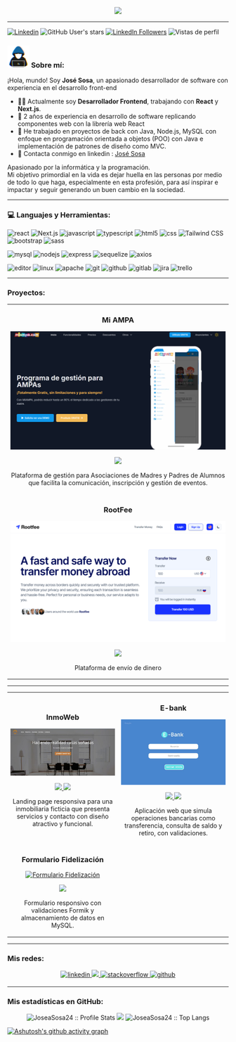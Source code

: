<!--
**JoseaSosa24/JoseaSosa24** is a ✨ _special_ ✨ repository because its `README.md` (this file) appears on your GitHub profile.

Here are some ideas to get you started:

- 🔭 I’m currently working on ...
- 🌱 I’m currently learning ...
- 👯 I’m looking to collaborate on ...
- 🤔 I’m looking for help with ...
- 💬 Ask me about ...
- 📫 How to reach me: ...
- 😄 Pronouns: ...
- ⚡ Fun fact: ...
-->

<p align="center"><img src="https://i.imgur.com/A6bWGFl.gif"/></p>
<!--<p align="center"> 
  Visitor count<br>
  <img src="https://profile-counter.glitch.me/JoseaSosa24/count.svg" />
</p>-->


---
[![Linkedin](https://img.shields.io/badge/-LinkedIn-blue?style=flat&logo=Linkedin&logoColor=white)](https://www.linkedin.com/in/joseasosa24/)
![GitHub User's stars](https://img.shields.io/github/stars/joseasosa24)
[![LinkedIn Followers](https://img.shields.io/badge/In-5,000-blue?style=flat-square&logo=linkedin)](https://www.linkedin.com/in/joseasosa24/)
![Vistas de perfil](https://komarev.com/ghpvc/?username=joseasosa24)

### <picture><img src = "https://github.com/0xAbdulKhalid/0xAbdulKhalid/raw/main/assets/mdImages/about_me.gif" width = 50px></picture> **Sobre mí:**


<p width="45%" align="left">
¡Hola, mundo! Soy <b>José Sosa</b>, un apasionado desarrollador de software con experiencia en el desarrollo front-end
  <ul>
    <li>👨‍💻 Actualmente soy <b>Desarrollador Frontend</b>, trabajando con <b>React</b> y <b>Next.js</b>.</li>
    <!--<li>🏢 I'm working for <b>Infomaniak Network</b> & <b>LinIT</b></li>-->
    <li>🌱 2 años de experiencia en desarrollo de software replicando componentes web con la librería web React</b></li>
    <li>💬 He trabajado en proyectos de back con Java, Node.js, MySQL con enfoque en programación orientada a objetos (POO) con Java e implementación de patrones de diseño como MVC.</li>
    <li>📮 Contacta conmigo en linkedin : <a href="https://www.linkedin.com/in/joseasosa24/" target="_blank">José Sosa</a>
  <p>
  </ul>
Apasionado por la informática y la programación.
<br> Mi objetivo primordial en la vida es dejar huella en las personas por medio de todo lo que haga, especialmente en esta profesión, 
para así inspirar e impactar y seguir generando un buen cambio en la sociedad.<br>

</p>
<!--[![Gmail](https://img.shields.io/badge/-Gmail-c14438?style=flat&logo=Gmail&logoColor=white)](mailto:Fernando.Roldan.Zafra@gmail.com)-->

---
### :computer: Languajes y Herramientas:
<p align="left"> 
  <img src="https://img.shields.io/badge/React-20232A?style=for-the-badge&logo=react&logoColor=61DAFB" alt="react" /> 
  <img src="https://img.shields.io/badge/Next.js-000000?style=for-the-badge&logo=nextdotjs&logoColor=white" alt="Next.js" />
  <img src="https://img.shields.io/badge/JavaScript-323330?style=for-the-badge&logo=javascript&logoColor=F7DF1E" alt="javascript" />
  <img src="https://img.shields.io/badge/TypeScript-007ACC?style=for-the-badge&logo=typescript&logoColor=white" alt="typescript" />
  <img src="https://img.shields.io/badge/HTML5-E34F26?style=for-the-badge&logo=html5&logoColor=white" alt="html5" />
  <img src="https://img.shields.io/badge/CSS3-1572B6?style=for-the-badge&logo=css3&logoColor=white" alt="css" />
  <img src="https://img.shields.io/badge/Tailwind_CSS-38B2AC?style=for-the-badge&logo=tailwind-css&logoColor=white" alt="Tailwind CSS" />
  <img src="https://img.shields.io/badge/Bootstrap-563D7C?style=for-the-badge&logo=bootstrap&logoColor=white" alt="bootstrap" />
  <img src="https://img.shields.io/badge/SASS-hotpink.svg?style=for-the-badge&logo=SASS&logoColor=white" alt="sass" />
</p>
<p align="left"> 
 <!--  <img src="https://img.shields.io/badge/java-%23ED8B00.svg?style=for-the-badge&logo=openjdk&logoColor=white" alt="java" /> -->
  <img src="https://img.shields.io/badge/MySQL-005C84?style=for-the-badge&logo=mysql&logoColor=white" alt="mysql" /> 
  <img src="https://img.shields.io/badge/Node%20js-339933?style=for-the-badge&logo=nodedotjs&logoColor=white" alt="nodejs" />
  <img src="https://img.shields.io/badge/Express%20js-000000?style=for-the-badge&logo=express&logoColor=white" alt="express" />
  <img src="https://img.shields.io/badge/Sequelize-52B0E7?style=for-the-badge&logo=Sequelize&logoColor=white" alt="sequelize" />
  <img src="https://img.shields.io/badge/axios-671ddf?&style=for-the-badge&logo=axios&logoColor=white" alt="axios" />
<!--   <img src="https://img.shields.io/badge/Python-FFD43B?style=for-the-badge&logo=python&logoColor=blue" alt="python" /> -->
  
</p>
<p align="left"> 
  <img src="https://img.shields.io/badge/VSCode-0078D4?style=for-the-badge&logo=visual%20studio%20code&logoColor=white" alt="editor" />
 <!--  <img src="https://img.shields.io/badge/IntelliJIDEA-000000.svg?style=for-the-badge&logo=intellij-idea&logoColor=white" alt="ide" />  -->
  <img src="https://img.shields.io/badge/Linux-FCC624?style=for-the-badge&logo=linux&logoColor=black" alt="linux" />
  <img src="https://img.shields.io/badge/apache-%23D42029.svg?style=for-the-badge&logo=apache&logoColor=white" alt="apache" />
  <img src="https://img.shields.io/badge/git-%23F05033.svg?style=for-the-badge&logo=git&logoColor=white" alt="git" />
  <img src="https://img.shields.io/badge/github-%23121011.svg?style=for-the-badge&logo=github&logoColor=white" alt="github" />
  <img src="https://img.shields.io/badge/gitlab-%23181717.svg?style=for-the-badge&logo=gitlab&logoColor=white" alt="gitlab" />
  <img src="https://img.shields.io/badge/Jira-0052CC?style=for-the-badge&logo=Jira&logoColor=white" alt="jira" />
  <img src="https://img.shields.io/badge/Trello-0052CC?style=for-the-badge&logo=trello&logoColor=white" alt="trello" />
</p>

---

### Proyectos:

<div align="center">
  <table>
    <tr>
      <td width="100%">
        <h3 align="center">Mi AMPA</h3>
        <div align="center">
          <a href="https://miampa.com/" target="_blank">
            <img src="https://github.com/JoseaSosa24/JoseaSosa24/blob/main/Imagenes/vitaprevia-miampa.png" width="100%" alt="Mi AMPA"></a>
          <p>
            <a href="https://miampa.com/" target="_blank">
              <img src="https://img.shields.io/badge/-Website-green?style=for-the-badge&color=4280ce">
            </a>
          </p>
          <p>Plataforma de gestión para Asociaciones de Madres y Padres de Alumnos que facilita la comunicación, inscripción y gestión de eventos.</p>
        </div>
      </td>
    </tr>
    <tr>
      <td width="100%">
        <h3 align="center">RootFee</h3>
        <div align="center">
          <a href="https://rootfee.com/" target="_blank">
            <img src="https://github.com/JoseaSosa24/JoseaSosa24/blob/main/Imagenes/vitaprevia-rootfee.png" width="100%" alt="RootFee"></a>
          <p>
            <a href="https://rootfee.com/" target="_blank">
              <img src="https://img.shields.io/badge/-Website-green?style=for-the-badge&color=4280ce">
            </a>
          </p>
          <p>Plataforma de envío de dinero</p>
        </div>
      </td>
    </tr>
  </table>
</div>

---

<div align="center">
  <table>
    <tr>
      <td width="50%">
        <h3 align="center">InmoWeb</h3>
        <div align="center">
          <a href="https://joseasosa24.github.io/web-inmobiliaria/" target="_blank">
            <img src="https://github.com/JoseaSosa24/JoseaSosa24/blob/main/Imagenes/vitaprevia-inmoweb.jpg" width="100%" alt="InmoWeb"></a>
          <p>
            <a href="https://github.com/JoseaSosa24/web-inmobiliaria" target="_blank">
              <img src="https://img.shields.io/badge/CÓDIGO-ff9?style=for-the-badge&logo=github&logoColor=black">
            </a>
            <a href="https://joseasosa24.github.io/web-inmobiliaria/" target="_blank">
              <img src="https://img.shields.io/badge/-Website-green?style=for-the-badge&color=bf7839">
            </a>
          </p>
          <p>Landing page responsiva para una inmobiliaria ficticia que presenta servicios y contacto con diseño atractivo y funcional.</p>
        </div>
      </td>
      <td width="50%">
        <h3 align="center">E-bank</h3>
        <div align="center">
          <a href="https://e-bank1.netlify.app/" target="_blank">
            <img src="https://github.com/JoseaSosa24/JoseaSosa24/blob/main/Imagenes/vistaprevia-ebank.jpg" width="100%" alt="E-bank"></a>
          <p>
            <a href="https://github.com/JoseaSosa24/e-bank" target="_blank">
              <img src="https://img.shields.io/badge/CÓDIGO-ff9?style=for-the-badge&logo=github&logoColor=black">
            </a>
            <a href="https://e-bank1.netlify.app/" target="_blank">
              <img src="https://img.shields.io/badge/-Website-green?style=for-the-badge&color=4280ce">
            </a>
          </p>
          <p>Aplicación web que simula operaciones bancarias como transferencia, consulta de saldo y retiro, con validaciones.</p>
        </div>
      </td>
    </tr>
    <tr>
      <td width="50%">
        <h3 align="center">Formulario Fidelización</h3>
        <div align="center">
          <a href="https://github.com/JoseaSosa24/formulario-fidelizacion" target="_blank">
            <img src="https://i.postimg.cc/zDMvrg9h/Formulario-fidelizacion.png" width="100%" alt="Formulario Fidelización"></a>
          <p>
            <a href="https://github.com/JoseaSosa24/formulario-fidelizacion" target="_blank">
              <img src="https://img.shields.io/badge/CÓDIGO-ff9?style=for-the-badge&logo=github&logoColor=black">
            </a>
          </p>
          <p>Formulario responsivo con validaciones Formik y almacenamiento de datos en MySQL.</p>
        </div>
      </td>
    </tr>
  </table>
</div>


---

### Mis redes:

<div align="center">
  <a href="https://www.linkedin.com/in/joseasosa24/" target="_blank">
  <img src=https://img.shields.io/badge/linkedin-%231E77B5.svg?&style=for-the-badge&logo=linkedin&logoColor=white alt=linkedin style="margin-bottom: 5px;" />
  </a>
  <a href="https://www.instagram.com/joseasosa24/" target="_blank">
  <img src="https://img.shields.io/badge/Instagram-E4405F?style=for-the-badge&logo=instagram&logoColor=white" />
  </a>
  <a href="https://es.stackoverflow.com/users/311382/jose-sosa" target="_blank">
  <img src=https://img.shields.io/badge/stackoverflow-%23F28032.svg?&style=for-the-badge&logo=stackoverflow&logoColor=white alt=stackoverflow style="margin-bottom: 5px;" />
  </a>
  <a href="https://github.com/joseasosa24" target="_blank">
  <img src=https://img.shields.io/badge/github-%2324292e.svg?&style=for-the-badge&logo=github&logoColor=white alt=github style="margin-bottom: 5px;" />
  </a>  
</div>  

---

### Mis estadísticas en GitHub:

<p align="center">
      <img src="https://github-readme-stats.vercel.app/api?username=JoseaSosa24&show_icons=true&hide_border=true&title_color=47b5ff&icon_color=256D85&text_color=c9d1d9&bg_color=0d1117" alt="JoseaSosa24 :: Profile Stats" />
      <img height="auto" src="https://github-readme-streak-stats.herokuapp.com/?user=JoseaSosa24&theme=black-ice&hide_border=true&stroke=06283d&background=0D1117&ring=47b5ff&fire=256d85&currStreakLabel=47b5ff"/>
      <img src="https://github-readme-stats.vercel.app/api/top-langs/?username=JoseaSosa24&layout=compact&title_color=47b5ff&bg_color=0d1117&hide_border=true&text_color=ffffff"" alt="JoseaSosa24 :: Top Langs" />
      
  [![Ashutosh's github activity graph](https://github-readme-activity-graph.cyclic.app/graph?username=JoseaSosa24&theme=react-dark)](https://github.com/ashutosh00710/github-readme-activity-graph)
</p>
<!--<p align="center"></p>-->

